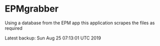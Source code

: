 # EPMgrabber
Using a database from the EPM app this application scrapes the files as required


Latest backup: Sun Aug 25 07:13:01 UTC 2019
